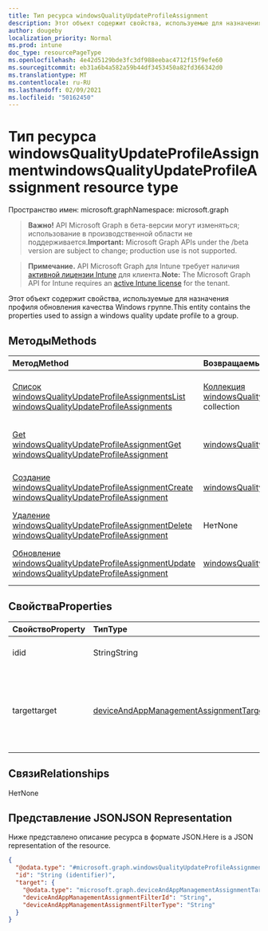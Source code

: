 ```yaml
---
title: Тип ресурса windowsQualityUpdateProfileAssignment
description: Этот объект содержит свойства, используемые для назначения профиля обновления качества Windows группе.
author: dougeby
localization_priority: Normal
ms.prod: intune
doc_type: resourcePageType
ms.openlocfilehash: 4e42d5129bde3fc3df988eebac4712f15f9efe60
ms.sourcegitcommit: eb31a6b4a582a59b44df3453450a82fd366342d0
ms.translationtype: MT
ms.contentlocale: ru-RU
ms.lasthandoff: 02/09/2021
ms.locfileid: "50162450"
---
```

# <a name="windowsqualityupdateprofileassignment-resource-type"></a><span data-ttu-id="6f931-103">Тип ресурса windowsQualityUpdateProfileAssignment</span><span class="sxs-lookup"><span data-stu-id="6f931-103">windowsQualityUpdateProfileAssignment resource type</span></span>

<span data-ttu-id="6f931-104">Пространство имен: microsoft.graph</span><span class="sxs-lookup"><span data-stu-id="6f931-104">Namespace: microsoft.graph</span></span>

> <span data-ttu-id="6f931-105">**Важно!** API Microsoft Graph в бета-версии могут изменяться; использование в производственной области не поддерживается.</span><span class="sxs-lookup"><span data-stu-id="6f931-105">**Important:** Microsoft Graph APIs under the /beta version are subject to change; production use is not supported.</span></span>

> <span data-ttu-id="6f931-106">**Примечание.** API Microsoft Graph для Intune требует наличия [активной лицензии Intune](https://go.microsoft.com/fwlink/?linkid=839381) для клиента.</span><span class="sxs-lookup"><span data-stu-id="6f931-106">**Note:** The Microsoft Graph API for Intune requires an [active Intune license](https://go.microsoft.com/fwlink/?linkid=839381) for the tenant.</span></span>

<span data-ttu-id="6f931-107">Этот объект содержит свойства, используемые для назначения профиля обновления качества Windows группе.</span><span class="sxs-lookup"><span data-stu-id="6f931-107">This entity contains the properties used to assign a windows quality update profile to a group.</span></span>

## <a name="methods"></a><span data-ttu-id="6f931-108">Методы</span><span class="sxs-lookup"><span data-stu-id="6f931-108">Methods</span></span>
|<span data-ttu-id="6f931-109">Метод</span><span class="sxs-lookup"><span data-stu-id="6f931-109">Method</span></span>|<span data-ttu-id="6f931-110">Возвращаемый тип</span><span class="sxs-lookup"><span data-stu-id="6f931-110">Return Type</span></span>|<span data-ttu-id="6f931-111">Описание</span><span class="sxs-lookup"><span data-stu-id="6f931-111">Description</span></span>|
|:---|:---|:---|
|[<span data-ttu-id="6f931-112">Список windowsQualityUpdateProfileAssignments</span><span class="sxs-lookup"><span data-stu-id="6f931-112">List windowsQualityUpdateProfileAssignments</span></span>](../api/intune-softwareupdate-windowsqualityupdateprofileassignment-list.md)|<span data-ttu-id="6f931-113">[Коллекция windowsQualityUpdateProfileAssignment](../resources/intune-softwareupdate-windowsqualityupdateprofileassignment.md)</span><span class="sxs-lookup"><span data-stu-id="6f931-113">[windowsQualityUpdateProfileAssignment](../resources/intune-softwareupdate-windowsqualityupdateprofileassignment.md) collection</span></span>|<span data-ttu-id="6f931-114">Список свойств и связей объектов [windowsQualityUpdateProfileAssignment.](../resources/intune-softwareupdate-windowsqualityupdateprofileassignment.md)</span><span class="sxs-lookup"><span data-stu-id="6f931-114">List properties and relationships of the [windowsQualityUpdateProfileAssignment](../resources/intune-softwareupdate-windowsqualityupdateprofileassignment.md) objects.</span></span>|
|[<span data-ttu-id="6f931-115">Get windowsQualityUpdateProfileAssignment</span><span class="sxs-lookup"><span data-stu-id="6f931-115">Get windowsQualityUpdateProfileAssignment</span></span>](../api/intune-softwareupdate-windowsqualityupdateprofileassignment-get.md)|[<span data-ttu-id="6f931-116">windowsQualityUpdateProfileAssignment</span><span class="sxs-lookup"><span data-stu-id="6f931-116">windowsQualityUpdateProfileAssignment</span></span>](../resources/intune-softwareupdate-windowsqualityupdateprofileassignment.md)|<span data-ttu-id="6f931-117">Чтение свойств и связей объекта [windowsQualityUpdateProfileAssignment.](../resources/intune-softwareupdate-windowsqualityupdateprofileassignment.md)</span><span class="sxs-lookup"><span data-stu-id="6f931-117">Read properties and relationships of the [windowsQualityUpdateProfileAssignment](../resources/intune-softwareupdate-windowsqualityupdateprofileassignment.md) object.</span></span>|
|[<span data-ttu-id="6f931-118">Создание windowsQualityUpdateProfileAssignment</span><span class="sxs-lookup"><span data-stu-id="6f931-118">Create windowsQualityUpdateProfileAssignment</span></span>](../api/intune-softwareupdate-windowsqualityupdateprofileassignment-create.md)|[<span data-ttu-id="6f931-119">windowsQualityUpdateProfileAssignment</span><span class="sxs-lookup"><span data-stu-id="6f931-119">windowsQualityUpdateProfileAssignment</span></span>](../resources/intune-softwareupdate-windowsqualityupdateprofileassignment.md)|<span data-ttu-id="6f931-120">Создание объекта [windowsQualityUpdateProfileAssignment.](../resources/intune-softwareupdate-windowsqualityupdateprofileassignment.md)</span><span class="sxs-lookup"><span data-stu-id="6f931-120">Create a new [windowsQualityUpdateProfileAssignment](../resources/intune-softwareupdate-windowsqualityupdateprofileassignment.md) object.</span></span>|
|[<span data-ttu-id="6f931-121">Удаление windowsQualityUpdateProfileAssignment</span><span class="sxs-lookup"><span data-stu-id="6f931-121">Delete windowsQualityUpdateProfileAssignment</span></span>](../api/intune-softwareupdate-windowsqualityupdateprofileassignment-delete.md)|<span data-ttu-id="6f931-122">Нет</span><span class="sxs-lookup"><span data-stu-id="6f931-122">None</span></span>|<span data-ttu-id="6f931-123">Удаляет [windowsQualityUpdateProfileAssignment.](../resources/intune-softwareupdate-windowsqualityupdateprofileassignment.md)</span><span class="sxs-lookup"><span data-stu-id="6f931-123">Deletes a [windowsQualityUpdateProfileAssignment](../resources/intune-softwareupdate-windowsqualityupdateprofileassignment.md).</span></span>|
|[<span data-ttu-id="6f931-124">Обновление windowsQualityUpdateProfileAssignment</span><span class="sxs-lookup"><span data-stu-id="6f931-124">Update windowsQualityUpdateProfileAssignment</span></span>](../api/intune-softwareupdate-windowsqualityupdateprofileassignment-update.md)|[<span data-ttu-id="6f931-125">windowsQualityUpdateProfileAssignment</span><span class="sxs-lookup"><span data-stu-id="6f931-125">windowsQualityUpdateProfileAssignment</span></span>](../resources/intune-softwareupdate-windowsqualityupdateprofileassignment.md)|<span data-ttu-id="6f931-126">Обновление свойств объекта [windowsQualityUpdateProfileAssignment.](../resources/intune-softwareupdate-windowsqualityupdateprofileassignment.md)</span><span class="sxs-lookup"><span data-stu-id="6f931-126">Update the properties of a [windowsQualityUpdateProfileAssignment](../resources/intune-softwareupdate-windowsqualityupdateprofileassignment.md) object.</span></span>|

## <a name="properties"></a><span data-ttu-id="6f931-127">Свойства</span><span class="sxs-lookup"><span data-stu-id="6f931-127">Properties</span></span>
|<span data-ttu-id="6f931-128">Свойство</span><span class="sxs-lookup"><span data-stu-id="6f931-128">Property</span></span>|<span data-ttu-id="6f931-129">Тип</span><span class="sxs-lookup"><span data-stu-id="6f931-129">Type</span></span>|<span data-ttu-id="6f931-130">Описание</span><span class="sxs-lookup"><span data-stu-id="6f931-130">Description</span></span>|
|:---|:---|:---|
|<span data-ttu-id="6f931-131">id</span><span class="sxs-lookup"><span data-stu-id="6f931-131">id</span></span>|<span data-ttu-id="6f931-132">String</span><span class="sxs-lookup"><span data-stu-id="6f931-132">String</span></span>|<span data-ttu-id="6f931-133">Идентификатор сущности</span><span class="sxs-lookup"><span data-stu-id="6f931-133">The Identifier of the entity</span></span>|
|<span data-ttu-id="6f931-134">target</span><span class="sxs-lookup"><span data-stu-id="6f931-134">target</span></span>|[<span data-ttu-id="6f931-135">deviceAndAppManagementAssignmentTarget</span><span class="sxs-lookup"><span data-stu-id="6f931-135">deviceAndAppManagementAssignmentTarget</span></span>](../resources/intune-shared-deviceandappmanagementassignmenttarget.md)|<span data-ttu-id="6f931-136">Целевой объект назначения, для который назначен профиль обновления функций.</span><span class="sxs-lookup"><span data-stu-id="6f931-136">The assignment target that the feature update profile is assigned to.</span></span>|

## <a name="relationships"></a><span data-ttu-id="6f931-137">Связи</span><span class="sxs-lookup"><span data-stu-id="6f931-137">Relationships</span></span>
<span data-ttu-id="6f931-138">Нет</span><span class="sxs-lookup"><span data-stu-id="6f931-138">None</span></span>

## <a name="json-representation"></a><span data-ttu-id="6f931-139">Представление JSON</span><span class="sxs-lookup"><span data-stu-id="6f931-139">JSON Representation</span></span>
<span data-ttu-id="6f931-140">Ниже представлено описание ресурса в формате JSON.</span><span class="sxs-lookup"><span data-stu-id="6f931-140">Here is a JSON representation of the resource.</span></span>
<!-- {
  "blockType": "resource",
  "keyProperty": "id",
  "@odata.type": "microsoft.graph.windowsQualityUpdateProfileAssignment"
}
-->
``` json
{
  "@odata.type": "#microsoft.graph.windowsQualityUpdateProfileAssignment",
  "id": "String (identifier)",
  "target": {
    "@odata.type": "microsoft.graph.deviceAndAppManagementAssignmentTarget",
    "deviceAndAppManagementAssignmentFilterId": "String",
    "deviceAndAppManagementAssignmentFilterType": "String"
  }
}
```




